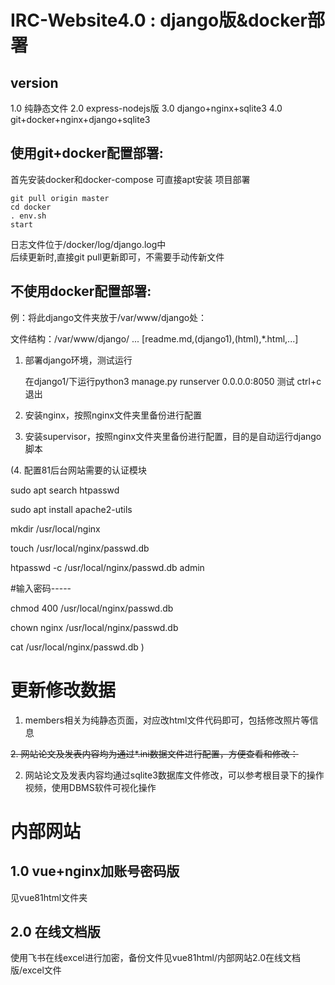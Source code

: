 # IRC-Website4.0 : django版&docker部署

## version
1.0 纯静态文件
2.0 express-nodejs版
3.0 django+nginx+sqlite3
4.0 git+docker+nginx+django+sqlite3

## 使用git+docker配置部署:
首先安装docker和docker-compose 可直接apt安装
项目部署
```
git pull origin master
cd docker
. env.sh
start
```
日志文件位于/docker/log/django.log中  
后续更新时,直接git pull更新即可，不需要手动传新文件


## 不使用docker配置部署:

例：将此django文件夹放于/var/www/django处：

文件结构：/var/www/django/ ...  [readme.md,(django1),(html),*.html,...]

1. 部署django环境，测试运行

   在django1/下运行python3 manage.py runserver 0.0.0.0:8050 测试 ctrl+c退出

2. 安装nginx，按照nginx文件夹里备份进行配置

3. 安装supervisor，按照nginx文件夹里备份进行配置，目的是自动运行django脚本

(4. 配置81后台网站需要的认证模块

   sudo apt search htpasswd

   sudo apt install apache2-utils

   mkdir /usr/local/nginx

   touch /usr/local/nginx/passwd.db

   htpasswd -c /usr/local/nginx/passwd.db admin

   #输入密码-----

   chmod 400 /usr/local/nginx/passwd.db

   chown nginx  /usr/local/nginx/passwd.db

   cat /usr/local/nginx/passwd.db
)
   

# 更新修改数据

1. members相关为纯静态页面，对应改html文件代码即可，包括修改照片等信息

~~2. 网站论文及发表内容均为通过*.ini数据文件进行配置，方便查看和修改：~~

2. 网站论文及发表内容均通过sqlite3数据库文件修改，可以参考根目录下的操作视频，使用DBMS软件可视化操作


# 内部网站

## 1.0 vue+nginx加账号密码版
见vue81html文件夹

## 2.0 在线文档版
使用飞书在线excel进行加密，备份文件见vue81html/内部网站2.0在线文档版/excel文件